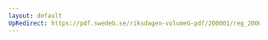 ```yaml
---
layout: default
UpRedirect: https://pdf.swedeb.se/riksdagen-volumeG-pdf/200001/reg_200001/reg_200001_0470.pdf
---
```

